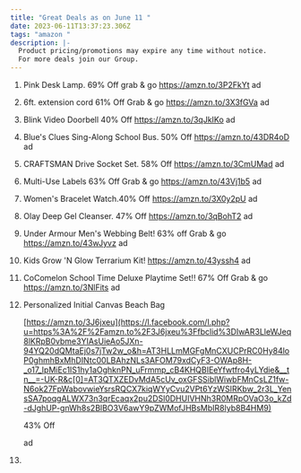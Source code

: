 ```yaml
---
title: "Great Deals as on June 11 "
date: 2023-06-11T13:37:23.306Z
tags: "amazon "
description: |-
  Product pricing/promotions may expire any time without notice. 
  For more deals join our Group.
---
```

1. Pink Desk Lamp. 69% Off grab & go https://amzn.to/3P2FkYt ad 
2. 6ft. extension cord 61% Off Grab & go https://amzn.to/3X3fGVa ad 
3. Blink Video Doorbell 40% Off https://amzn.to/3qJkIKo ad 
4. Blue's Clues Sing-Along School Bus. 50% Off https://amzn.to/43DR4oD ad 
5. CRAFTSMAN Drive Socket Set. 58% Off https://amzn.to/3CmUMad ad 
6.  Multi-Use Labels 63% Off Grab & go https://amzn.to/43Vj1b5 ad 
7.  Women's Bracelet Watch.40% Off https://amzn.to/3X0y2pU ad 
8.  Olay Deep Gel Cleanser.  47% Off https://amzn.to/3qBohT2 ad 
9. Under Armour Men's Webbing Belt! 63% off Grab & go https://amzn.to/43wJyvz ad 
10.  Kids Grow 'N Glow Terrarium Kit! https://amzn.to/43yssh4 ad 
11. CoComelon School Time Deluxe Playtime Set!! 67% Off Grab & go https://amzn.to/3NlFits ad 
12. <!--StartFragment-->

    Personalized Initial Canvas Beach Bag

    [https://amzn.to/3J6jxeu](https://l.facebook.com/l.php?u=https%3A%2F%2Famzn.to%2F3J6jxeu%3Ffbclid%3DIwAR3LleWJeq8lKRpB0vbme3YIAsUieAo5JXn-94YQ20dQMtaEj0s7jTw2w_o&h=AT3HLLmMGFgMnCXUCPrRC0Hy84loP0ghmhBxMhDINtc00LBAhzNLs3AFOM79xdCyF3-OWAp8H-_o17_IpMiEc1IS1hy1aOghknPN_uFrmmp_cB4KHQBIEeYfwtfro4yLYdie&__tn__=-UK-R&c[0]=AT3QTXZEDvMdA5cUv_oxGFSSiblWiwbFMnCsLZ1fw-N6ok27FpWabovwieYsrsRQCX7kiqWYyCvu2VPt6YzWSIRKbw_2r3L_YensSA7poqgALWX73n3qrEcaqx2pu2DSl0DHUIVHNh3R0MRpOVaO3o_kZd-dJghUP-gnWh8s2BlBO3V6awY9pZWMofJHBsMbIR8lyb8B4HM9)

    43% Off

    ad
13.